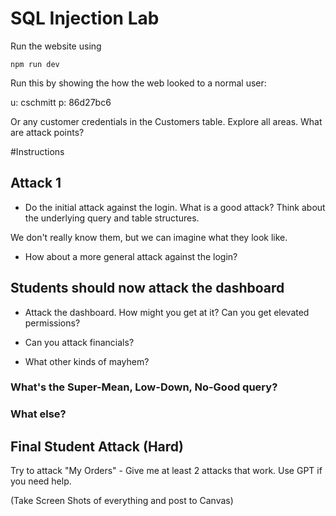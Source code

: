 # SQL Injection Lab

Run the website using

` npm run dev `

Run this by showing the how the web looked to a normal user:

u: cschmitt
p: 86d27bc6

Or any customer credentials in the Customers table.  Explore all areas.  What are attack points?

#Instructions

## Attack 1
- Do the initial attack against the login.  What is a good attack?  Think about the underlying query and table structures.

We don't really know them, but we can imagine what they look like.

- How about a more general attack against the login?

## Students should now attack the dashboard

- Attack the dashboard.  How might you get at it?  Can you get elevated permissions?

- Can you attack financials?

- What other kinds of mayhem?

### What's the Super-Mean, Low-Down, No-Good query?

### What else?

## Final Student Attack (Hard)

Try to attack "My Orders" - Give me at least 2 attacks that work.  Use GPT if you need help.

(Take Screen Shots of everything and post to Canvas)